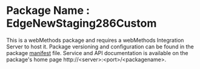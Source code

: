 # Package Name : EdgeNewStaging286Custom
This is a webMethods package and requires a webMethods Integration Server to host it. Package versioning and configuration can be found in the package [manifest](./EdgeNewStaging286Custom/manifest.v3) file. Service and API documentation is available on the package's home page http://&lt;server&gt;:&lt;port&gt;/&lt;packagename>.